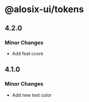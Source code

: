 # @alosix-ui/tokens

## 4.2.0

### Minor Changes

- Add feat ccore

## 4.1.0

### Minor Changes

- Add new test color
